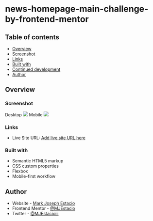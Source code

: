 # news-homepage-main-challenge-by-frontend-mentor

## Table of contents

- [Overview](#overview)
- [Screenshot](#screenshot)
- [Links](#links)
- [Built with](#built-with)
- [Continued development](#continued-development)
- [Author](#author)

## Overview

### Screenshot

Desktop
![](./images/qr-frontendmentor-desktop.jpg)
Mobile
![](./images/qr-frontendmentor-mobile.jpg)

### Links

- Live Site URL: [Add live site URL here](https://your-live-site-url.com)

### Built with

- Semantic HTML5 markup
- CSS custom properties
- Flexbox
- Mobile-first workflow

## Author

- Website - [Mark Joseph Estacio](https://mjestacio.github.io/MJEWebsite/)
- Frontend Mentor - [@MJEstacio](https://www.frontendmentor.io/profile/MJEstacio)
- Twitter - [@MJEstacioiii](https://twitter.com/MJEstacioiii)
